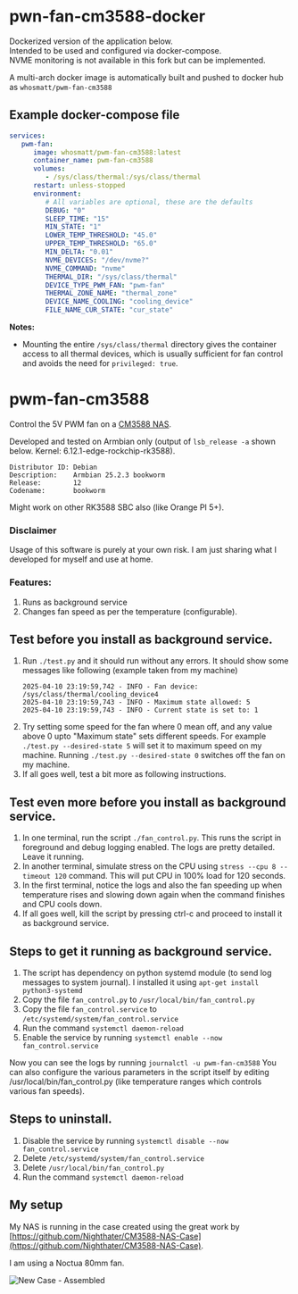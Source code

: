 # pwn-fan-cm3588-docker
Dockerized version of the application below.  
Intended to be used and configured via docker-compose.  
NVME monitoring is not available in this fork but can be implemented.  

A multi-arch docker image is automatically built and pushed to docker hub as `whosmatt/pwm-fan-cm3588`

## Example docker-compose file

```yaml
services:
   pwm-fan:
      image: whosmatt/pwm-fan-cm3588:latest
      container_name: pwm-fan-cm3588
      volumes:
         - /sys/class/thermal:/sys/class/thermal
      restart: unless-stopped
      environment:
         # All variables are optional, these are the defaults
         DEBUG: "0"
         SLEEP_TIME: "15"
         MIN_STATE: "1"
         LOWER_TEMP_THRESHOLD: "45.0"
         UPPER_TEMP_THRESHOLD: "65.0"
         MIN_DELTA: "0.01"
         NVME_DEVICES: "/dev/nvme?"
         NVME_COMMAND: "nvme"
         THERMAL_DIR: "/sys/class/thermal"
         DEVICE_TYPE_PWM_FAN: "pwm-fan"
         THERMAL_ZONE_NAME: "thermal_zone"
         DEVICE_NAME_COOLING: "cooling_device"
         FILE_NAME_CUR_STATE: "cur_state"
```

**Notes:**
- Mounting the entire `/sys/class/thermal` directory gives the container access to all thermal devices, which is usually sufficient for fan control and avoids the need for `privileged: true`.


# pwm-fan-cm3588
Control the 5V PWM fan on a [CM3588 NAS](https://www.friendlyelec.com/index.php?route=product/product&path=60&product_id=299).

Developed and tested on Armbian only (output of ```lsb_release -a``` shown below. Kernel: 6.12.1-edge-rockchip-rk3588).
```
Distributor ID: Debian
Description:    Armbian 25.2.3 bookworm
Release:        12
Codename:       bookworm
```



Might work on other RK3588 SBC also (like Orange PI 5+).

### Disclaimer
Usage of this software is purely at your own risk. I am just sharing what I developed for myself and use at home.

### Features:
1. Runs as background service
2. Changes fan speed as per the temperature (configurable).

## Test before you install as background service.
1. Run `./test.py` and it should run without any errors. It should show some messages like following (example taken from my machine)
   ```
   2025-04-10 23:19:59,742 - INFO - Fan device: /sys/class/thermal/cooling_device4
   2025-04-10 23:19:59,743 - INFO - Maximum state allowed: 5
   2025-04-10 23:19:59,743 - INFO - Current state is set to: 1
   ```
2. Try setting some speed for the fan where 0 mean off, and any value above 0 upto "Maximum state" sets different speeds.
   For example `./test.py --desired-state 5` will set it to maximum speed on my machine. Running `./test.py --desired-state 0` switches off the fan on my machine.
3. If all goes well, test a bit more as following instructions.

## Test even more before you install as background service.
1. In one terminal, run the script `./fan_control.py`. This runs the script in foreground and debug logging enabled. The logs are pretty detailed. Leave it running.
2. In another terminal, simulate stress on the CPU using `stress --cpu 8 --timeout 120` command. This will put CPU in 100% load for 120 seconds.
3. In the first terminal, notice the logs and also the fan speeding up when temperature rises and slowing down again when the command finishes and CPU cools down.
4. If all goes well, kill the script by pressing ctrl-c and proceed to install it as background service.

## Steps to get it running as background service.
1. The script has dependency on python systemd module (to send log messages to system journal). I installed it using `apt-get install python3-systemd`
2. Copy the file `fan_control.py` to `/usr/local/bin/fan_control.py`
3. Copy the file `fan_control.service` to `/etc/systemd/system/fan_control.service`
4. Run the command `systemctl daemon-reload`
5. Enable the service by running `systemctl enable --now fan_control.service`

Now you can see the logs by running `journalctl -u pwm-fan-cm3588`
You can also configure the various parameters in the script itself by editing /usr/local/bin/fan_control.py (like temperature ranges which controls various fan speeds).

## Steps to uninstall.
1.  Disable the service by running `systemctl disable --now fan_control.service`
2.  Delete `/etc/systemd/system/fan_control.service`
3.  Delete `/usr/local/bin/fan_control.py`
4.  Run the command `systemctl daemon-reload`

## My setup
My NAS is running in the case created using the great work by [https://github.com/Nighthater/CM3588-NAS-Case](https://github.com/Nighthater/CM3588-NAS-Case).

I am using a Noctua 80mm fan.

![New Case - Assembled](https://github.com/user-attachments/assets/ff35cb40-59f0-4c74-8cb2-99f19f7d2271)

